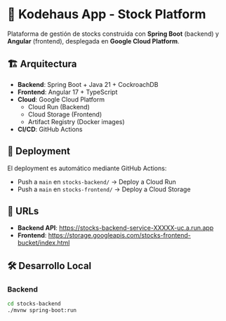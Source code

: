 # 🏢 Kodehaus App - Stock Platform

Plataforma de gestión de stocks construida con **Spring Boot** (backend) y **Angular** (frontend), desplegada en **Google Cloud Platform**.

## 🏗️ Arquitectura

- **Backend**: Spring Boot + Java 21 + CockroachDB
- **Frontend**: Angular 17 + TypeScript
- **Cloud**: Google Cloud Platform
  - Cloud Run (Backend)
  - Cloud Storage (Frontend)
  - Artifact Registry (Docker images)
- **CI/CD**: GitHub Actions

## 🚀 Deployment

El deployment es automático mediante GitHub Actions:
- Push a `main` en `stocks-backend/` → Deploy a Cloud Run
- Push a `main` en `stocks-frontend/` → Deploy a Cloud Storage

## 🔗 URLs

- **Backend API**: https://stocks-backend-service-XXXXX-uc.a.run.app
- **Frontend**: https://storage.googleapis.com/stocks-frontend-bucket/index.html

## 🛠️ Desarrollo Local

### Backend
```bash
cd stocks-backend
./mvnw spring-boot:run